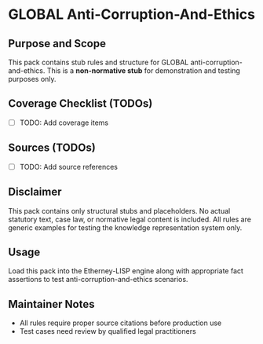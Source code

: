 # GLOBAL Anti-Corruption-And-Ethics

## Purpose and Scope

This pack contains stub rules and structure for GLOBAL anti-corruption-and-ethics. This is a **non-normative stub** for demonstration and testing purposes only.

## Coverage Checklist (TODOs)

- [ ] TODO: Add coverage items

## Sources (TODOs)

- [ ] TODO: Add source references

## Disclaimer

This pack contains only structural stubs and placeholders. No actual statutory text, case law, or normative legal content is included. All rules are generic examples for testing the knowledge representation system only.

## Usage

Load this pack into the Etherney-LISP engine along with appropriate fact assertions to test anti-corruption-and-ethics scenarios.

## Maintainer Notes

- All rules require proper source citations before production use
- Test cases need review by qualified legal practitioners
